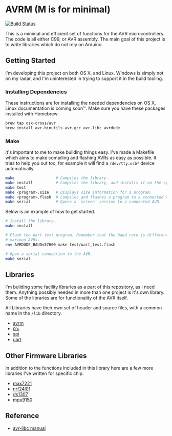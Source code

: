 # AVRM (M is for minimal)

[![Build Status](https://travis-ci.org/nixpulvis/avrm.svg?branch=master)](https://travis-ci.org/nixpulvis/avrm)

This is a minimal and efficient set of functions for the AVR microcontrollers. The code is all either C99, or AVR assembly. The main goal of this project is to write libraries which do not rely on Arduino.

## Getting Started

I'm developing this project on both OS X, and Linux. Windows is simply not on my radar, and I'm uninterested in trying to support it in the build tooling.

### Installing Dependencies

These instructions are for installing the needed dependencies on OS X, Linux documentation is coming soon™. Make sure you have these packages installed with Homebrew:

```sh
brew tap osx-cross/avr
brew install avr-binutils avr-gcc avr-libc avrdude
```

### Make

It's important to me to make building things easy. I've made a Makefile which aims to make compiling and flashing AVRs as easy as possible. It tries to help you out too, for example it will find a `/dev/tty.usb*` device automatically.

```sh
make                  # Compiles the library.
make install          # Compiles the library, and installs it on the system.
make test
make <program>.size   # Displays size information for a program.
make <program>.flash  # Compiles and flashes a program to a connected AVR.
make serial           # Opens a `screen` session to a connected AVR.
```

Below is an example of how to get started.

```sh
# Install the library.
make install

# Flash the uart test program. Remember that the baud rate is different for
# various AVRs.
env AVRDUDE_BAUD=57600 make test/uart_test.flash

# Open a serial connection to the AVR.
make serial
```

## Libraries

I'm building some facility libraries as a part of this repository, as I need them. Anything possibly needed in more than one project is it's own library. Some of the libraries are for functionality of the AVR itself.

All Libraries have their own set of header and source files, with a common name in the `/lib` directory.

- [avrm](https://github.com/nixpulvis/avrm/blob/master/lib/avrm.h)
- [i2c](https://github.com/nixpulvis/avrm/blob/master/lib/avrm/i2c.h)
- [spi](https://github.com/nixpulvis/avrm/blob/master/lib/avrm/spi.h)
- [uart](https://github.com/nixpulvis/avrm/blob/master/lib/avrm/uart.h)

## Other Firmware Libraries

In addition to the functions included in this library here are a few more libraries I've written for specific chip.

- [max7221](https://github.com/nixpulvis/max7221)
- [nrf24l01](https://github.com/nixpulvis/nrf24l01)
- [ds1307](https://github.com/nixpulvis/ds1307)
- [mpu9150](https://github.com/nixpulvis/mpu9150)

## Reference

- [avr-libc manual](http://www.nongnu.org/avr-libc/user-manual/pages.html)
